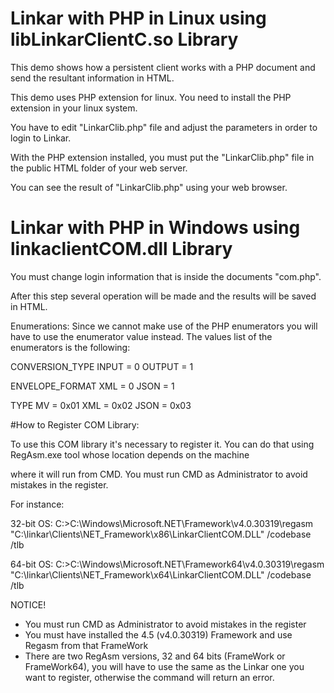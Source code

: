 # Linkar with PHP in Linux using libLinkarClientC.so Library

This demo shows how a persistent client works with a PHP document and send the resultant information in HTML.

This demo uses PHP extension for linux. You need  to install the PHP extension in your linux system.

You have to edit "LinkarClib.php" file and adjust the parameters in order to login to Linkar.

With the PHP extension installed, you must put the "LinkarClib.php" file in the public HTML folder of your web server.

You can see the result of "LinkarClib.php" using your web browser.

# Linkar with PHP in Windows using linkaclientCOM.dll Library

You must change login information that is inside the documents "com.php".

After this step several operation will be made and the results will be saved in HTML.

Enumerations:
Since we cannot make use of the PHP enumerators you will have to use the enumerator value instead. The values list of the enumerators is the following:

CONVERSION_TYPE
INPUT = 0
OUTPUT = 1

ENVELOPE_FORMAT
XML = 0
JSON = 1

TYPE
MV = 0x01
XML = 0x02
JSON = 0x03 


#How to Register COM Library:

To use this COM library it's necessary  to register it. You can do that using RegAsm.exe tool whose location depends on the machine 

where it will run from CMD. You must run CMD as Administrator to avoid mistakes in the register.

For instance:

32-bit OS:
C:\>C:\Windows\Microsoft.NET\Framework\v4.0.30319\regasm "C:\linkar\Clients\NET_Framework\x86\LinkarClientCOM.DLL" /codebase /tlb

64-bit OS:
C:\>C:\Windows\Microsoft.NET\Framework64\v4.0.30319\regasm "C:\linkar\Clients\NET_Framework\x64\LinkarClientCOM.DLL" /codebase /tlb

 NOTICE!
- You must run CMD as Administrator to avoid mistakes in the register
- You must have installed the 4.5 (v4.0.30319) Framework and use Regasm from that FrameWork
- There are two RegAsm versions, 32 and 64 bits (FrameWork or FrameWork64), you will have to use the same as the Linkar one you want to register, otherwise the command will return an error.

 
